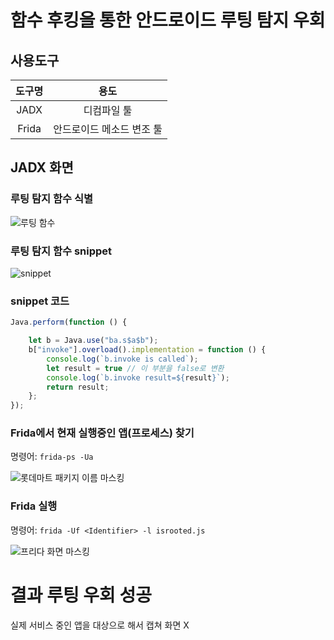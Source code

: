 #  함수 후킹을 통한 안드로이드 루팅 탐지 우회

## 사용도구

| 도구명 | 용도 |
|:--------:|:------:|
| JADX | 디컴파일 툴 |
| Frida | 안드로이드 메소드 변조 툴 |

## JADX 화면
### 루팅 탐지 함수 식별
![루팅 함수](https://github.com/user-attachments/assets/112c4087-6e0c-48d6-b8a0-c2d41f7d9ea1)

### 루팅 탐지 함수 snippet
![snippet](https://github.com/user-attachments/assets/f602c548-af78-4e26-89d7-406d0c893128)


### snippet 코드
```javascript
Java.perform(function () {

	let b = Java.use("ba.s$a$b");
	b["invoke"].overload().implementation = function () {
		console.log(`b.invoke is called`);
		let result = true // 이 부분을 false로 변환
		console.log(`b.invoke result=${result}`);
		return result;
	};
});
```

### Frida에서 현재 실행중인 앱(프로세스) 찾기

명령어: ```frida-ps -Ua```

![롯데마트 패키지 이름 마스킹](https://github.com/user-attachments/assets/e226d11d-a34b-458a-8661-2ae80cbbf083)

### Frida 실행

명령어: ```frida -Uf <Identifier> -l isrooted.js```

![프리다 화면 마스킹](https://github.com/user-attachments/assets/5d73627b-2c7d-479e-ad67-44f68861bb50)


# 결과 루팅 우회 성공

실제 서비스 중인 앱을 대상으로 해서 캡쳐 화면 X
